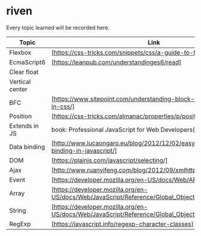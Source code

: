 # riven

Every topic learned will be recorded here.

| Topic           | Link                                                      |
| ------          | ------                                                    |
| Flexbox         | [https://css-tricks.com/snippets/css/a-guide-to-flexbox/] |
| EcmaScript6     | [https://leanpub.com/understandinges6/read]               |
| Clear float     |                                                           |
| Vertical center |                                                           |
| BFC             | [https://www.sitepoint.com/understanding-block-formatting-contexts-in-css/] |
| Position        | [https://css-tricks.com/almanac/properties/p/position/]   |
| Extends in JS   |  book: Professional JavaScript for Web Developers(3d)     |
| Data binding    | [http://www.lucaongaro.eu/blog/2012/12/02/easy-two-way-data-binding-in-javascript/] |
| DOM             | [https://plainjs.com/javascript/selecting/]               |
| Ajax            | [http://www.ruanyifeng.com/blog/2012/09/xmlhttprequest_level_2.html] |
| Event           | [https://developer.mozilla.org/en-US/docs/Web/API/Event]  |
| Array           | [https://developer.mozilla.org/en-US/docs/Web/JavaScript/Reference/Global_Objects/Array]  |
| String          | [https://developer.mozilla.org/en-US/docs/Web/JavaScript/Reference/Global_Objects/String] |
| RegExp          | [https://javascript.info/regexp-character-classes]        |